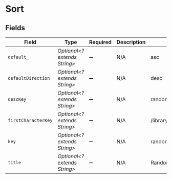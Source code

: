 # Sort


## Fields

| Field                              | Type                               | Required                           | Description                        | Example                            |
| ---------------------------------- | ---------------------------------- | ---------------------------------- | ---------------------------------- | ---------------------------------- |
| `default_`                         | *Optional<? extends String>*       | :heavy_minus_sign:                 | N/A                                | asc                                |
| `defaultDirection`                 | *Optional<? extends String>*       | :heavy_minus_sign:                 | N/A                                | desc                               |
| `descKey`                          | *Optional<? extends String>*       | :heavy_minus_sign:                 | N/A                                | random:desc                        |
| `firstCharacterKey`                | *Optional<? extends String>*       | :heavy_minus_sign:                 | N/A                                | /library/sections/1/firstCharacter |
| `key`                              | *Optional<? extends String>*       | :heavy_minus_sign:                 | N/A                                | random                             |
| `title`                            | *Optional<? extends String>*       | :heavy_minus_sign:                 | N/A                                | Randomly                           |